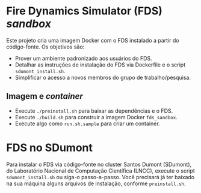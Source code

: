 # Fire Dynamics Simulator (FDS) _sandbox_

Este projeto cria uma imagem Docker com o FDS instalado a partir do código-fonte. Os objetivos são:
- Prover um ambiente padronizado aos usuários do FDS.
- Detalhar as instruções de instalação do FDS via Dockerfile e o script `sdumont_install.sh`.
- Simplificar o acesso a novos membros do grupo de trabalho/pesquisa.

## Imagem e _container_

- Execute `./preinstall.sh` para baixar as dependências e o FDS.
- Execute `./build.sh` para construir a imagem Docker `fds_sandbox`.
- Execute algo como `run.sh.sample` para criar um container.

# FDS no SDumont

Para instalar o FDS via código-fonte no cluster Santos Dumont (SDumont), do Laboratório Nacional de Computação Científica (LNCC), execute o script `sdumont_install.sh` ou siga-o passo-a-passo. Você precisará já ter baixado na sua máquina alguns arquivos de instalação, conforme  `preinstall.sh`.